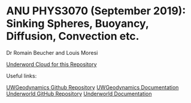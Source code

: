 # ANU PHYS3070 (September 2019): Sinking Spheres, Buoyancy, Diffusion, Convection etc.

Dr Romain Beucher and Louis Moresi

[Underword Cloud for this Repository](http://user.cloud.underworldcode.org/user-redirect/lab?gh_repo=Underworld-Geodynamics-Education/ANU_PHYS3070&gh_path=CourseContent)

Useful links:

[UWGeodynamics Github Repository](https://github.com/underworldcode/UWGeodynamics)
[UWGeodynamics Documentation](https://uwgeodynamics.readthedocs.io/en/latest/)
[Underworld GitHub Repository](https://github.com/underworldcode/underworld2)
[Underworld Documentation](https://underworld2.readthedocs.io/en/latest/)
